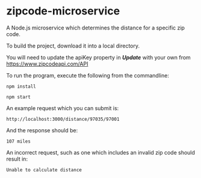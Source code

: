 # zipcode-microservice
A Node.js microservice which determines the distance for a specific zip code.

To build the project, download it into a local directory.
 
You will need to update the apiKey property in ***Update*** with your own from
https://www.zipcodeapi.com/API

To run the program, execute the following from the commandline:

`npm install`

`npm start`

An example request which you can submit is:

`http://localhost:3000/distance/97035/97001`

And the response should be:

`107 miles`

An incorrect request, such as one which includes an invalid zip code should result in:

`Unable to calculate distance`